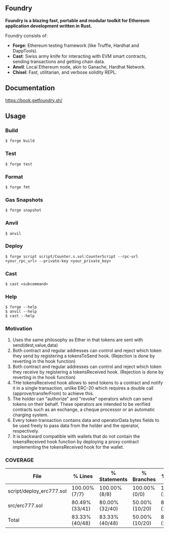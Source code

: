 ## Foundry

**Foundry is a blazing fast, portable and modular toolkit for Ethereum application development written in Rust.**

Foundry consists of:

-   **Forge**: Ethereum testing framework (like Truffle, Hardhat and DappTools).
-   **Cast**: Swiss army knife for interacting with EVM smart contracts, sending transactions and getting chain data.
-   **Anvil**: Local Ethereum node, akin to Ganache, Hardhat Network.
-   **Chisel**: Fast, utilitarian, and verbose solidity REPL.

## Documentation

https://book.getfoundry.sh/

## Usage

### Build

```shell
$ forge build
```

### Test

```shell
$ forge test
```

### Format

```shell
$ forge fmt
```

### Gas Snapshots

```shell
$ forge snapshot
```

### Anvil

```shell
$ anvil
```

### Deploy

```shell
$ forge script script/Counter.s.sol:CounterScript --rpc-url <your_rpc_url> --private-key <your_private_key>
```

### Cast

```shell
$ cast <subcommand>
```

### Help

```shell
$ forge --help
$ anvil --help
$ cast --help
```


### Motivation 
1. Uses the same philosophy as Ether in that tokens are sent with send(dest,value,data)
2. Both contract and regular addresses can control and reject which token they send by registering a tokensToSend hook. (Rejection is done by reverting in the hook function)
3. Both contract and regular addresses can control and reject which token they receive by registering a tokensReceived hook. (Rejection is done by reverting in the hook function)
4. THe tokensReceived hook allows to send tokens to a contract and notify it in a single transaction, unlike ERC-20 which requires a double call (approve/transferFrom) to achieve this.
5. The holder can "authorize" and "revoke" operators which can send tokens on their behalf. These operators are intended to be verified contracts such as an exchange, a cheque processor or an automatic charging system.
6. Every token transaction contains data and operatorData bytes fields to be used freely to pass data from the holder and the operator, respectively.
7. It is backward compatible with wallets that do not contain the tokensReceived hook function by deploying a proxy contract implementing the tokensReceived hook for the wallet.


### COVERAGE
| File                     | % Lines        | % Statements   | % Branches     | % Funcs        |
|--------------------------|----------------|----------------|----------------|----------------|
| script/deploy_erc777.sol | 100.00% (7/7)  | 100.00% (8/8)  | 100.00% (0/0)  | 100.00% (1/1)  |
| src/erc777.sol           | 80.49% (33/41) | 80.00% (32/40) | 50.00% (10/20) | 84.21% (16/19) |
| Total                    | 83.33% (40/48) | 83.33% (40/48) | 50.00% (10/20) | 85.00% (17/20) |